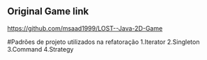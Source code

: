 ## Original Game link
https://github.com/msaad1999/LOST--Java-2D-Game

#Padrões de projeto utilizados na refatoração
1.Iterator
2.Singleton
3.Command
4.Strategy
